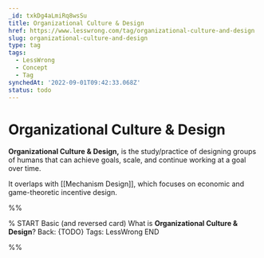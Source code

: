 ```yaml
---
_id: txkDg4aLmiRq8wsSu
title: Organizational Culture & Design
href: https://www.lesswrong.com/tag/organizational-culture-and-design
slug: organizational-culture-and-design
type: tag
tags:
  - LessWrong
  - Concept
  - Tag
synchedAt: '2022-09-01T09:42:33.068Z'
status: todo
---
```


# Organizational Culture & Design

**Organizational Culture & Design,** is the study/practice of designing groups of humans that can achieve goals, scale, and continue working at a goal over time.

It overlaps with [[Mechanism Design]], which focuses on economic and game-theoretic incentive design.


%%

% START
Basic (and reversed card)
What is **Organizational Culture & Design**?
Back: {TODO}
Tags: LessWrong
END

%%
	
